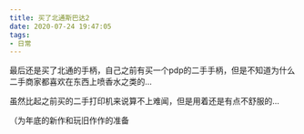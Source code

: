 ```yaml
---
title: 买了北通斯巴达2
date: 2020-07-24 19:47:05
tags:
- 日常
---
```


最后还是买了北通的手柄，自己之前有买一个pdp的二手手柄，但是不知道为什么二手商家都喜欢在东西上喷香水之类的...

虽然比起之前买的二手打印机来说算不上难闻，但是用着还是有点不舒服的...

（为年底的新作和玩旧作作的准备

